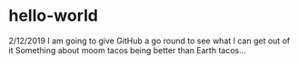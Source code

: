 # hello-world
2/12/2019
I am going to give GitHub a go round to see what I can get out of it
Something about moom tacos being better than Earth tacos...
